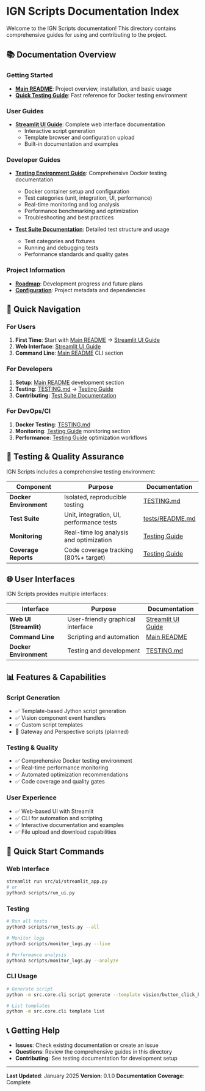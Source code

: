 # IGN Scripts Documentation Index

Welcome to the IGN Scripts documentation! This directory contains comprehensive guides for using and contributing to the project.

## 📚 Documentation Overview

### Getting Started
- **[Main README](../README.md)**: Project overview, installation, and basic usage
- **[Quick Testing Guide](../TESTING.md)**: Fast reference for Docker testing environment

### User Guides
- **[Streamlit UI Guide](streamlit_ui_guide.md)**: Complete web interface documentation
  - Interactive script generation
  - Template browser and configuration upload
  - Built-in documentation and examples

### Developer Guides
- **[Testing Environment Guide](testing_guide.md)**: Comprehensive Docker testing documentation
  - Docker container setup and configuration
  - Test categories (unit, integration, UI, performance)
  - Real-time monitoring and log analysis
  - Performance benchmarking and optimization
  - Troubleshooting and best practices

- **[Test Suite Documentation](../tests/README.md)**: Detailed test structure and usage
  - Test categories and fixtures
  - Running and debugging tests
  - Performance standards and quality gates

### Project Information
- **[Roadmap](../roadmap.md)**: Development progress and future plans
- **[Configuration](../pyproject.toml)**: Project metadata and dependencies

## 🎯 Quick Navigation

### For Users
1. **First Time**: Start with [Main README](../README.md) → [Streamlit UI Guide](streamlit_ui_guide.md)
2. **Web Interface**: [Streamlit UI Guide](streamlit_ui_guide.md)
3. **Command Line**: [Main README](../README.md) CLI section

### For Developers
1. **Setup**: [Main README](../README.md) development section
2. **Testing**: [TESTING.md](../TESTING.md) → [Testing Guide](testing_guide.md)
3. **Contributing**: [Test Suite Documentation](../tests/README.md)

### For DevOps/CI
1. **Docker Testing**: [TESTING.md](../TESTING.md)
2. **Monitoring**: [Testing Guide](testing_guide.md) monitoring section
3. **Performance**: [Testing Guide](testing_guide.md) optimization workflows

## 🔧 Testing & Quality Assurance

IGN Scripts includes a comprehensive testing environment:

| Component | Purpose | Documentation |
|-----------|---------|---------------|
| **Docker Environment** | Isolated, reproducible testing | [TESTING.md](../TESTING.md) |
| **Test Suite** | Unit, integration, UI, performance tests | [tests/README.md](../tests/README.md) |
| **Monitoring** | Real-time log analysis and optimization | [Testing Guide](testing_guide.md) |
| **Coverage Reports** | Code coverage tracking (80%+ target) | [Testing Guide](testing_guide.md) |

## 🌐 User Interfaces

IGN Scripts provides multiple interfaces:

| Interface | Purpose | Documentation |
|-----------|---------|---------------|
| **Web UI (Streamlit)** | User-friendly graphical interface | [Streamlit UI Guide](streamlit_ui_guide.md) |
| **Command Line** | Scripting and automation | [Main README](../README.md) |
| **Docker Environment** | Testing and development | [TESTING.md](../TESTING.md) |

## 📊 Features & Capabilities

### Script Generation
- ✅ Template-based Jython script generation
- ✅ Vision component event handlers
- ✅ Custom script templates
- 🔄 Gateway and Perspective scripts (planned)

### Testing & Quality
- ✅ Comprehensive Docker testing environment
- ✅ Real-time performance monitoring
- ✅ Automated optimization recommendations
- ✅ Code coverage and quality gates

### User Experience
- ✅ Web-based UI with Streamlit
- ✅ CLI for automation and scripting
- ✅ Interactive documentation and examples
- ✅ File upload and download capabilities

## 🚀 Quick Start Commands

### Web Interface
```bash
streamlit run src/ui/streamlit_app.py
# or
python3 scripts/run_ui.py
```

### Testing
```bash
# Run all tests
python3 scripts/run_tests.py --all

# Monitor logs
python3 scripts/monitor_logs.py --live

# Performance analysis
python3 scripts/monitor_logs.py --analyze
```

### CLI Usage
```bash
# Generate script
python -m src.core.cli script generate --template vision/button_click_handler.jinja2 --component-name MyButton

# List templates
python -m src.core.cli template list
```

## 📞 Getting Help

- **Issues**: Check existing documentation or create an issue
- **Questions**: Review the comprehensive guides in this directory
- **Contributing**: See testing documentation for development setup

---

**Last Updated**: January 2025
**Version**: 0.1.0
**Documentation Coverage**: Complete
